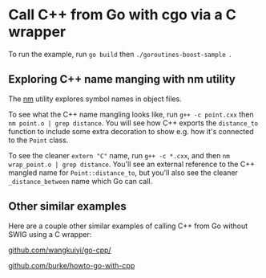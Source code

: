 # Call C++ from Go with cgo via a C wrapper

To run the example, run `go build` then `./goroutines-boost-sample `.

## Exploring C++ name manging with nm utility

The [nm](http://linux.die.net/man/1/nm) utility explores symbol names in object 
files.

To see what the C++ name mangling looks like, run `g++ -c point.cxx` then 
`nm point.o | grep distance`. You will see how C++ exports the `distance_to`
function to include some extra decoration to show e.g. how it's connected to the
`Point` class.

To see the cleaner `extern "C"` name, run `g++ -c *.cxx`, and then `nm
wrap_point.o | grep distance`. You'll see an external reference to the C++
mangled name for `Point::distance_to`, but you'll also see the cleaner
`_distance_between` name which Go can call.

## Other similar examples

Here are a couple other similar examples of calling C++ from Go without SWIG
using a C wrapper:

[github.com/wangkuiyi/go-cpp/](https://github.com/wangkuiyi/go-cpp/)

[github.com/burke/howto-go-with-cpp](https://github.com/burke/howto-go-with-cpp)
